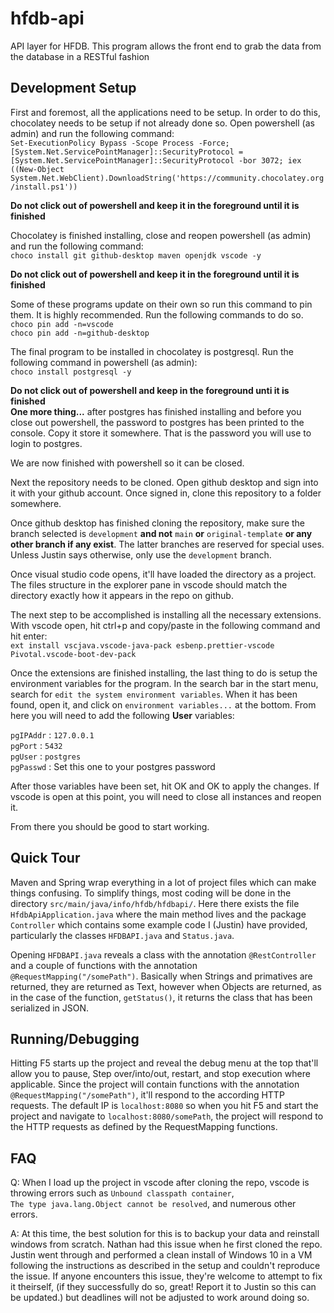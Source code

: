 # hfdb-api

API layer for HFDB. This program allows the front end to grab the data from the database in a RESTful fashion

## Development Setup

First and foremost, all the applications need to be setup. In order to do this, chocolatey needs to be setup if not already done so. Open powershell (as admin) and run the following command:<br/>`Set-ExecutionPolicy Bypass -Scope Process -Force; [System.Net.ServicePointManager]::SecurityProtocol = [System.Net.ServicePointManager]::SecurityProtocol -bor 3072; iex ((New-Object System.Net.WebClient).DownloadString('https://community.chocolatey.org/install.ps1'))`

**Do not click out of powershell and keep it in the foreground until it is finished**

Chocolatey is finished installing, close and reopen powershell (as admin) and run the following command:<br/>
`choco install git github-desktop maven openjdk vscode -y`

**Do not click out of powershell and keep it in the foreground until it is finished**

Some of these programs update on their own so run this command to pin them. It is highly recommended. Run the following commands to do so.<br/>
`choco pin add -n=vscode`<br/>
`choco pin add -n=github-desktop`

The final program to be installed in chocolatey is postgresql. Run the following command in powershell (as admin):<br/>`choco install postgresql -y`

**Do not click out of powershell and keep in the foreground unti it is finished**<br/>**One more thing...** after postgres has finished installing and before you close out powershell, the password to postgres has been printed to the console. Copy it store it somewhere. That is the password you will use to login to postgres.

We are now finished with powershell so it can be closed.

Next the repository needs to be cloned. Open github desktop and sign into it with your github account. Once signed in, clone this repository to a folder somewhere.

Once github desktop has finished cloning the repository, make sure the branch selected is `development` **and not** `main` **or** `original-template` **or any other branch if any exist**. The latter branches are reserved for special uses. Unless Justin says otherwise, only use the `development` branch.

Once visual studio code opens, it'll have loaded the directory as a project. The files structure in the explorer pane in vscode should match the directory exactly how it appears in the repo on github.

The next step to be accomplished is installing all the necessary extensions. With vscode open, hit ctrl+p and copy/paste in the following command and hit enter:<br/>
`ext install vscjava.vscode-java-pack esbenp.prettier-vscode Pivotal.vscode-boot-dev-pack`

Once the extensions are finished installing, the last thing to do is setup the environment variables for the program. In the search bar in the start menu, search for `edit the system environment variables`. When it has been found, open it, and click on `environment variables...` at the bottom. From here you will need to add the following **User** variables:

`pgIPAddr` : `127.0.0.1`<br/>
`pgPort` : `5432`<br/>
`pgUser` : `postgres`<br/>
`pgPasswd` : Set this one to your postgres password

After those variables have been set, hit OK and OK to apply the changes. If vscode is open at this point, you will need to close all instances and reopen it.

From there you should be good to start working.

## Quick Tour

Maven and Spring wrap everything in a lot of project files which can make things confusing. To simplify things, most coding will be done in the directory `src/main/java/info/hfdb/hfdbapi/`.
Here there exists the file `HfdbApiApplication.java` where the main method lives and the package `Controller` which contains some example code I (Justin) have provided, particularly the classes `HFDBAPI.java` and `Status.java`.

Opening `HFDBAPI.java` reveals a class with the annotation `@RestController` and a couple of functions with the annotation `@RequestMapping("/somePath")`.
Basically when Strings and primatives are returned, they are returned as Text, however when Objects are returned, as in the case of the function, `getStatus()`,
it returns the class that has been serialized in JSON.

## Running/Debugging

Hitting F5 starts up the project and reveal the debug menu at the top that'll allow you to pause, Step over/into/out, restart, and stop execution where applicable.
Since the project will contain functions with the annotation `@RequestMapping("/somePath")`, it'll respond to the according HTTP requests. The default IP is `localhost:8080`
so when you hit F5 and start the project and navigate to `localhost:8080/somePath`, the project will respond to the HTTP requests as defined by the RequestMapping functions.

## FAQ

Q: When I load up the project in vscode after cloning the repo, vscode is throwing errors such as `Unbound classpath container`,<br/> `The type java.lang.Object cannot be resolved`, and numerous other errors.

A: At this time, the best solution for this is to backup your data and reinstall windows from scratch. Nathan had this issue when he first cloned the repo. Justin went through and performed a clean install of Windows 10 in a VM following the instructions as described in the setup and couldn't reproduce the issue. If anyone encounters this issue, they're welcome to attempt to fix it theirself, (if they successfully do so, great! Report it to Justin so this can be updated.) but deadlines will not be adjusted to work around doing so.
